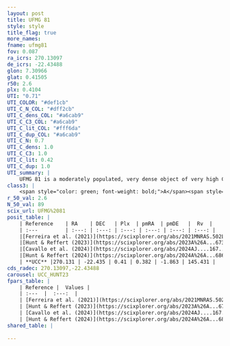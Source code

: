 ```yaml
---
layout: post
title: UFMG 81
style: style
title_flag: true
more_names: 
fname: ufmg81
fov: 0.087
ra_icrs: 270.13097
de_icrs: -22.43488
glon: 7.30966
glat: 0.41505
r50: 2.6
plx: 0.4104
UTI: "0.71"
UTI_COLOR: "#def1cb"
UTI_C_N_COL: "#dff2cb"
UTI_C_dens_COL: "#a6cab9"
UTI_C_C3_COL: "#a6cab9"
UTI_C_lit_COL: "#fff6da"
UTI_C_dup_COL: "#a6cab9"
UTI_C_N: 0.7
UTI_C_dens: 1.0
UTI_C_C3: 1.0
UTI_C_lit: 0.42
UTI_C_dup: 1.0
UTI_summary: |
    UFMG 81 is a moderately populated, very dense object of very high C3 quality. It is poorly studied in the literature.
class3: |
    <span style="color: green; font-weight: bold;">A</span><span style="color: green; font-weight: bold;">A</span>
r_50_val: 2.6
N_50_val: 89
scix_url: UFMG%2081
posit_table: |
    | Reference    | RA    | DEC   | Plx  | pmRA  | pmDE   |  Rv  |
    | :---         | :---: | :---: | :---: | :---: | :---: | :---: |
    |[Ferreira et al. (2021)](https://scixplorer.org/abs/2021MNRAS.502L..90F) | 270.156 | -22.431 | 0.41 | 0.359 | -1.76 | -- |
    |[Hunt & Reffert (2023)](https://scixplorer.org/abs/2023A%26A...673A.114H) | 270.141 | -22.436 | 0.401 | 0.391 | -1.858 | 145.428 |
    |[Cavallo et al. (2024)](https://scixplorer.org/abs/2024AJ....167...12C) | 270.131 | -22.431 | 0.401 | -- | -- | -- |
    |[Hunt & Reffert (2024)](https://scixplorer.org/abs/2024A%26A...686A..42H) | 270.141 | -22.436 | 0.401 | 0.391 | -1.858 | 145.428 |
    | **UCC** |270.131 | -22.435 | 0.41 | 0.382 | -1.863 | 145.431 | 
cds_radec: 270.13097,-22.43488
carousel: UCC_HUNT23
fpars_table: |
    | Reference |  Values |
    | :---  |  :---:  |
    | [Ferreira et al. (2021)](https://scixplorer.org/abs/2021MNRAS.502L..90F) | `E(B-V)=1.4, Dmod=10.85, logt=8.6` |
    | [Hunt & Reffert (2023)](https://scixplorer.org/abs/2023A%26A...673A.114H) | `AV50=4.582, diffAV50=2.753, MOD50=11.738, logAge50=6.975` |
    | [Cavallo et al. (2024)](https://scixplorer.org/abs/2024AJ....167...12C) | `AV50=4.71, dMod50=11.78, logAge50=6.75, [Fe/H]50=0.02` |
    | [Hunt & Reffert (2024)](https://scixplorer.org/abs/2024A%26A...686A..42H) | `MassJ=1852.25` |
shared_table: |
    
---
```

